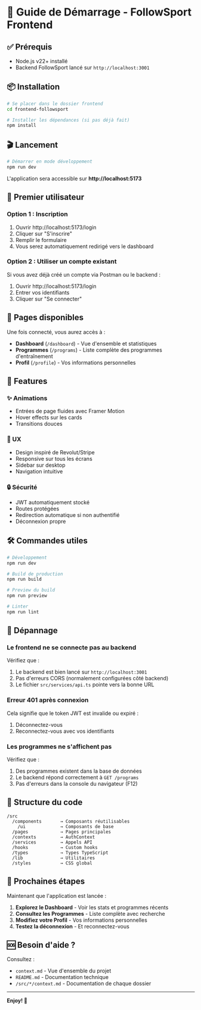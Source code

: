 # 🚀 Guide de Démarrage - FollowSport Frontend

## ✅ Prérequis

- Node.js v22+ installé
- Backend FollowSport lancé sur `http://localhost:3001`

## 📦 Installation

```bash
# Se placer dans le dossier frontend
cd frontend-followsport

# Installer les dépendances (si pas déjà fait)
npm install
```

## 🎬 Lancement

```bash
# Démarrer en mode développement
npm run dev
```

L'application sera accessible sur **http://localhost:5173**

## 🔐 Premier utilisateur

### Option 1 : Inscription
1. Ouvrir http://localhost:5173/login
2. Cliquer sur "S'inscrire"
3. Remplir le formulaire
4. Vous serez automatiquement redirigé vers le dashboard

### Option 2 : Utiliser un compte existant
Si vous avez déjà créé un compte via Postman ou le backend :
1. Ouvrir http://localhost:5173/login
2. Entrer vos identifiants
3. Cliquer sur "Se connecter"

## 📱 Pages disponibles

Une fois connecté, vous aurez accès à :

- **Dashboard** (`/dashboard`) - Vue d'ensemble et statistiques
- **Programmes** (`/programs`) - Liste complète des programmes d'entraînement
- **Profil** (`/profile`) - Vos informations personnelles

## 🎨 Features

### ✨ Animations
- Entrées de page fluides avec Framer Motion
- Hover effects sur les cards
- Transitions douces

### 🎯 UX
- Design inspiré de Revolut/Stripe
- Responsive sur tous les écrans
- Sidebar sur desktop
- Navigation intuitive

### 🔒 Sécurité
- JWT automatiquement stocké
- Routes protégées
- Redirection automatique si non authentifié
- Déconnexion propre

## 🛠️ Commandes utiles

```bash
# Développement
npm run dev

# Build de production
npm run build

# Preview du build
npm run preview

# Linter
npm run lint
```

## 🐛 Dépannage

### Le frontend ne se connecte pas au backend

Vérifiez que :
1. Le backend est bien lancé sur `http://localhost:3001`
2. Pas d'erreurs CORS (normalement configurées côté backend)
3. Le fichier `src/services/api.ts` pointe vers la bonne URL

### Erreur 401 après connexion

Cela signifie que le token JWT est invalide ou expiré :
1. Déconnectez-vous
2. Reconnectez-vous avec vos identifiants

### Les programmes ne s'affichent pas

Vérifiez que :
1. Des programmes existent dans la base de données
2. Le backend répond correctement à `GET /programs`
3. Pas d'erreurs dans la console du navigateur (F12)

## 📝 Structure du code

```
/src
  /components       → Composants réutilisables
    /ui             → Composants de base
  /pages            → Pages principales
  /contexts         → AuthContext
  /services         → Appels API
  /hooks            → Custom hooks
  /types            → Types TypeScript
  /lib              → Utilitaires
  /styles           → CSS global
```

## 🎯 Prochaines étapes

Maintenant que l'application est lancée :

1. **Explorez le Dashboard** - Voir les stats et programmes récents
2. **Consultez les Programmes** - Liste complète avec recherche
3. **Modifiez votre Profil** - Vos informations personnelles
4. **Testez la déconnexion** - Et reconnectez-vous

## 🆘 Besoin d'aide ?

Consultez :
- `context.md` - Vue d'ensemble du projet
- `README.md` - Documentation technique
- `/src/*/context.md` - Documentation de chaque dossier

---

**Enjoy! 💪**

